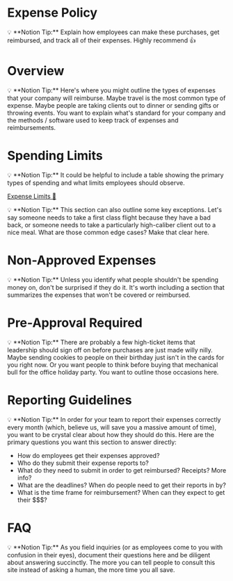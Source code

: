 # Expense Policy

<aside>
💡 **Notion Tip:** Explain how employees can make these purchases, get reimbursed, and track all of their expenses. Highly recommend 👍

</aside>

# Overview

<aside>
💡 **Notion Tip:** Here's where you might outline the types of expenses that your company will reimburse. Maybe travel is the most common type of expense. Maybe people are taking clients out to dinner or sending gifts or throwing events. You want to explain what's standard for your company and the methods / software used to keep track of expenses and reimbursements.

</aside>

# Spending Limits

<aside>
💡 **Notion Tip:** It could be helpful to include a table showing the primary types of spending and what limits employees should observe.

</aside>

[Expense Limits 💸](Expense%20Policy%201b247e631da34e6fa16dd10bbd2018aa/Expense%20Limits%20%F0%9F%92%B8%204f9e2d036047420da707492f9a929eef.csv)

<aside>
💡 **Notion Tip:** This section can also outline some key exceptions. Let's say someone needs to take a first class flight because they have a bad back, or someone needs to take a particularly high-caliber client out to a nice meal. What are those common edge cases? Make that clear here.

</aside>

# Non-Approved Expenses

<aside>
💡 **Notion Tip:** Unless you identify what people shouldn't be spending money on, don't be surprised if they do it. It's worth including a section that summarizes the expenses that won't be covered or reimbursed.

</aside>

# Pre-Approval Required

<aside>
💡 **Notion Tip:** There are probably a few high-ticket items that leadership should sign off on before purchases are just made willy nilly. Maybe sending cookies to people on their birthday just isn't in the cards for you right now. Or you want people to think before buying that mechanical bull for the office holiday party. You want to outline those occasions here.

</aside>

# Reporting Guidelines

<aside>
💡 **Notion Tip:** In order for your team to report their expenses correctly every month (which, believe us, will save you a massive amount of time), you want to be crystal clear about how they should do this. Here are the primary questions you want this section to answer directly:

</aside>

- How do employees get their expenses approved?
- Who do they submit their expense reports to?
- What do they need to submit in order to get reimbursed? Receipts? More info?
- What are the deadlines? When do people need to get their reports in by?
- What is the time frame for reimbursement? When can they expect to get their $$$?

# FAQ

<aside>
💡 **Notion Tip:** As you field inquiries (or as employees come to you with confusion in their eyes), document their questions here and be diligent about answering succinctly. The more you can tell people to consult this site instead of asking a human, the more time you all save.

</aside>